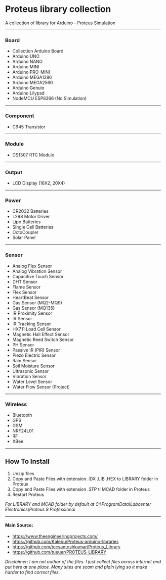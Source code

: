 # Proteus library collection
A collection of library for Arduino - Proteus Simulation

***
### Board
* Collection Arduino Board
* Arduino UNO
* Arduino NANO
* Arduino MINI
* Arduino PRO-MINI
* Arduino MEGA1280
* Arduino MEGA2560
* Arduino Genuio
* Arduino Lilypad
* NodeMCU ESP8266 (No Simulation)

***
### Component
* C945 Transistor

***
### Module
* DS1307 RTC Module

***
### Output
* LCD Display (16X2, 20X4)

***
### Power
* CR2032 Batteries 
* L298 Motor Driver
* Lipo Batteries
* Single Cell Batteries
* OctoCoupler
* Solar Panel

***
### Sensor
* Analog Flex Sensor
* Analog Vibration Sensor
* Capacitive Touch Sensor
* DHT Sensor
* Flame Sensor
* Flex Sensor
* HeartBeat Sensor
* Gas Sensor (MQ2-MQ9)
* Gas Sensor (MQ135)
* IR Proximity Sensor
* IR Sensor
* IR Tracking Sensor
* HX711 Load Cell Sensor
* Magnetic Hall Effect Sensor
* Magnetic Reed Switch Sensor
* PH Sensor
* Passive IR (PIR) Sensor
* Piezo Electric Sensor
* Rain Sensor
* Soil Moisture Sensor
* Ultrasonic Sensor
* Vibration Sensor
* Water Level Sensor
* Water Flow Sensor (Project)

***
### Wireless
* Bluetooth
* GPS
* GSM
* NRF24L01
* RF
* XBee

***
## How To Install
1. Unzip files
2. Copy and Paste Files with extension .IDX .LIB .HEX to LIBRARY folder in Proteus
3. Copy and Paste Files with extension .STP ti MCAD folder in Proteus 
4. Restart Proteus

_For LIBRARY and MCAD folder by default at C:\ProgramData\Labcenter Electronics\Proteus 8 Professional_

***
#### Main Source:
* https://www.theengineeringprojects.com/
* https://github.com/Kalebu/Proteus-arduino-libraries
* https://github.com/tecsantoshkumar/Proteus_Library
* https://github.com/tueuer/PROTEUS-LIBRARY

_Disclaimer: I am not author of the files. I just collect files across internet and put here at one place. Many sites are scam and plain lying so it make harder to find correct files._

